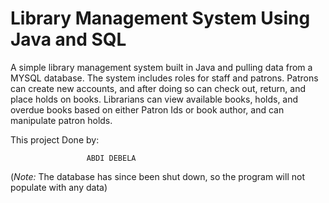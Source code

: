 # Library Management System Using Java and SQL

A simple library management system built in Java and pulling data from a MYSQL database. The system includes roles for staff and patrons. Patrons can create new accounts, and after doing so can
check out, return, and place holds on books. Librarians can view available books, holds, and overdue books based on either Patron Ids or book author, and can manipulate patron holds.

This project Done by:

                     ABDI DEBELA
                   
(*Note:* The database has since been shut down, so the program will not populate with any data)

